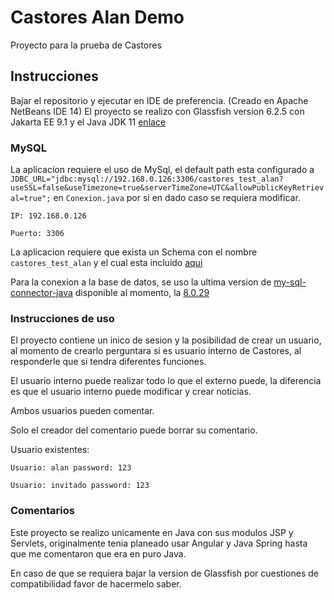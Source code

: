 # Castores Alan Demo

Proyecto para la prueba de Castores

## Instrucciones

Bajar el repositorio y ejecutar en IDE de preferencia. (Creado en Apache NetBeans IDE 14)
El proyecto se realizo con Glassfish version 6.2.5 con Jakarta EE 9.1 y el Java JDK 11 [enlace](https://projects.eclipse.org/projects/ee4j.glassfish/downloads)

### MySQL

La aplicacion requiere el uso de MySql, el default path esta configurado a `JDBC_URL="jdbc:mysql://192.168.0.126:3306/castores_test_alan?useSSL=false&useTimezone=true&serverTimeZone=UTC&allowPublicKeyRetrieval=true";` en `Conexion.java` por si en dado caso se requiera modificar.

`IP: 192.168.0.126`

`Puerto: 3306`

La aplicacion requiere que exista un Schema con el nombre `castores_test_alan` y el cual esta incluido [aqui](https://github.com/Alan-Horta/AngularViseDemo)

Para la conexion a la base de datos, se uso la ultima version de [my-sql-connector-java](https://github.com/Alan-Horta/AngularViseDemo) disponible al momento, la [8.0.29](https://github.com/Alan-Horta/AngularViseDemo)

### Instrucciones de uso

El proyecto contiene un inico de sesion y la posibilidad de crear un usuario, al momento de crearlo perguntara si es usuario interno de Castores, al responderle que si tendra diferentes funciones.

El usuario interno puede realizar todo lo que el externo puede, la diferencia es que el usuario interno puede modificar y crear noticias.

Ambos usuarios pueden comentar.

Solo el creador del comentario puede borrar su comentario.

Usuario existentes:

`Usuario: alan password: 123`

`Usuario: invitado password: 123`

### Comentarios
Este proyecto se realizo unicamente en Java con sus modulos JSP y Servlets, originalmente tenia planeado usar Angular y Java Spring hasta que me comentaron que era en puro Java.

En caso de que se requiera bajar la version de Glassfish por cuestiones de compatibilidad favor de hacermelo saber.
